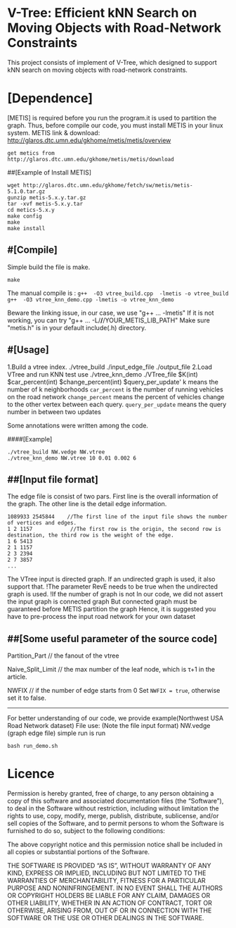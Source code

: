 # V-Tree: Efficient kNN Search on Moving Objects with Road-Network Constraints

This project consists of implement of V-Tree, which designed to support kNN search on moving objects with road-network constraints. 

# [Dependence]
[METIS] is required before you run the program.it is used to partition the graph.
Thus, before compile our code, you must install METIS in your linux system.
METIS link & download: http://glaros.dtc.umn.edu/gkhome/metis/metis/overview

    
    get metics from
    http://glaros.dtc.umn.edu/gkhome/metis/metis/download
    
    
##[Example of Install METIS]
 

    wget http://glaros.dtc.umn.edu/gkhome/fetch/sw/metis/metis-5.1.0.tar.gz
    gunzip metis-5.x.y.tar.gz
    tar -xvf metis-5.x.y.tar
    cd metics-5.x.y
    make config
    make
    make install
    

#[Compile]
--------------------------------------------
Simple build the file is make.

    
    make 
     
    
The manual compile is :
    ```
    g++  -O3 vtree_build.cpp  -lmetis -o vtree_build
    g++  -O3 vtree_knn_demo.cpp -lmetis -o vtree_knn_demo
    ```

Beware the linking issue, in our case, we use "g++ ... -lmetis"
If it is not working, you can try "g++ ... -L/**/**/YOUR_METIS_LIB_PATH"
Make sure "metis.h" is in your default include(.h) directory.

#[Usage]
--------------------------------------------
1.Build a vtree index.
./vtree_build ./input_edge_file ./output_file
2.Load VTree and run KNN test use 
./vtree_knn_demo  ./VTree_file $K(int) $car_percent(int) $change_percent(int) $query_per_update'
 k means the number of k neighborhoods 
 `car_percent` is the number of running vehicles on the road network
 `change_percent` means the percent of vehicles change to the other vertex between each query.
 `query_per_update` means the query number in between two updates 

Some annotations were written among the code.

####[Example]

    ./vtree_build NW.vedge NW.vtree
    ./vtree_knn_demo NW.vtree 10 0.01 0.002 6

##[Input file format]
-------------------------------------------
The edge file is consist of two pars. First line is the overall information of the
 graph. The other line is the detail edge information.
    

    1089933 2545844    //The first line of the input file shows the number of vertices and edges.
    1 2 1157            //The first row is the origin, the second row is destination, the third row is the weight of the edge.
    1 6 5413
    2 1 1157
    2 3 2394
    2 7 3857
    ...
    
The VTree input is directed graph. If an undirected graph is used, it also support that. 
!The parameter RevE needs to be true when the undirected graph is used.
!If the number of graph is not 
In our code, we did not assert the input graph is connected graph
But connected graph must be guaranteed before METIS partition the graph
Hence, it is suggested you have to pre-process the input road network for your own dataset

##[Some useful parameter of the source code]
-----
Partition_Part       // the fanout of the vtree

Naive_Split_Limit    // the max number of the leaf node, which is τ+1 in the article.

NWFIX                // if the number of edge starts from 0 Set `NWFIX = true`, otherwise set it to false.

-----

For better understanding of our code, we provide example(Northwest USA Road Network dataset)
File use: (Note the file input format)
        NW.vedge (graph edge file)
simple run is run 

    bash run_demo.sh

# Licence

Permission is hereby granted, free of charge, to any person obtaining a copy of this software and associated documentation files (the “Software”), to deal in the Software without restriction, including without limitation the rights to use, copy, modify, merge, publish, distribute, sublicense, and/or sell copies of the Software, and to permit persons to whom the Software is furnished to do so, subject to the following conditions:

The above copyright notice and this permission notice shall be included in all copies or substantial portions of the Software.

THE SOFTWARE IS PROVIDED “AS IS”, WITHOUT WARRANTY OF ANY KIND, EXPRESS OR IMPLIED, INCLUDING BUT NOT LIMITED TO THE WARRANTIES OF MERCHANTABILITY, FITNESS FOR A PARTICULAR PURPOSE AND NONINFRINGEMENT. IN NO EVENT SHALL THE AUTHORS OR COPYRIGHT HOLDERS BE LIABLE FOR ANY CLAIM, DAMAGES OR OTHER LIABILITY, WHETHER IN AN ACTION OF CONTRACT, TORT OR OTHERWISE, ARISING FROM, OUT OF OR IN CONNECTION WITH THE SOFTWARE OR THE USE OR OTHER DEALINGS IN THE SOFTWARE.

